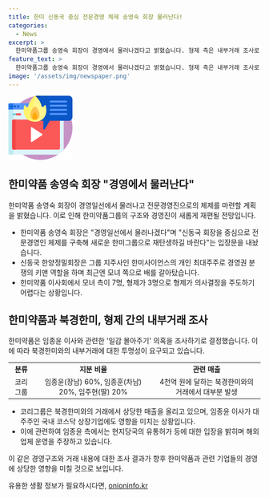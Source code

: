 ```yaml
---
title: 한미 신동국 중심 전문경영 체제 송영숙 회장 물러난다!
categories:
  - News
excerpt: >
  한미약품그룹 송영숙 회장이 경영에서 물러나겠다고 밝혔습니다. 형제 측은 내부거래 조사로 코너에 몰렸으며, 경영권 분쟁의 키맨으로 떠오른 신동국 한양정밀 회장이 모녀 쪽으로 배를 갈았습니다. 한기약품은 임종윤 이사의 일감 몰아주기 조사에 착수하고, 관련된 코리그룹의 중국 내 의약품 유통 거래와 국내 코스닥 상장기업 Dx&Vx에 대한 형태로의 자금 지원 등이 논란이 되고 있습니다. SBS Biz 정광윤입니다.
feature_text: >
  한미약품그룹 송영숙 회장이 경영에서 물러나겠다고 밝혔습니다. 형제 측은 내부거래 조사로 코너에 몰렸으며, 경영권 분쟁의 키맨으로 떠오른 신동국 한양정밀 회장이 모녀 쪽으로 배를 갈았습니다. 한기약품은 임종윤 이사의 일감 몰아주기 조사에 착수하고, 관련된 코리그룹의 중국 내 의약품 유통 거래와 국내 코스닥 상장기업 Dx&Vx에 대한 형태로의 자금 지원 등이 논란이 되고 있습니다. SBS Biz 정광윤입니다.
image: '/assets/img/newspaper.png'
---
```


<p><img src="/assets/img/news.png" alt="rentncar 속보" /></p>

<h2 data-ke-size="size26">한미약품 송영숙 회장 "경영에서 물러난다"</h2>

<p data-ke-size="size16">한미약품 송영숙 회장이 경영일선에서 물러나고 전문경영진으로의 체제를 마련할 계획을 밝혔습니다. 이로 인해 한미약품그룹의 구조와 경영진이 새롭게 재편될 전망입니다. </p>

<ul>
  <li>한미약품 송영숙 회장은 "경영일선에서 물러나겠다"며 "신동국 회장을 중심으로 전문경영인 체제를 구축해 새로운 한미그룹으로 재탄생하길 바란다"는 입장문을 내놨습니다.</li>
  <li>신동국 한양정밀회장은 그룹 지주사인 한미사이언스의 개인 최대주주로 경영권 분쟁의 키맨 역할을 하며 최근엔 모녀 쪽으로 배를 갈아탔습니다.</li>
  <li>한미약품 이사회에서 모녀 측이 7명, 형제가 3명으로 형제가 의사결정을 주도하기 어렵다는 상황입니다.</li>
</ul>

<h2 data-ke-size="size26">한미약품과 북경한미, 형제 간의 내부거래 조사</h2>

<p data-ke-size="size16">한미약품은 임종윤 이사와 관련한 '일감 몰아주기' 의혹을 조사하기로 결정했습니다. 이에 따라 북경한미와의 내부거래에 대한 투명성이 요구되고 있습니다.</p>

<table>
  <tr>
    <td style="text-align: center; height: 17px;"><b>분류</b></td>
    <td style="text-align: center; height: 17px;"><b>지분 비율</b></td>
    <td style="text-align: center; height: 17px;"><b>관련 매출</b></td>
  </tr>
  <tr>
    <td style="text-align: center; height: 17px;">코리그룹</td>
    <td style="text-align: center; height: 17px;">임종윤(장남) 60%, 임종훈(차남) 20%, 임주현(딸) 20%</td>
    <td style="text-align: center; height: 17px;">4천억 원에 달하는 북경한미와의 거래에서 대부분 발생</td>
  </tr>
</table>

<ul>
  <li>코리그룹은 북경한미와의 거래에서 상당한 매출을 올리고 있으며, 임종윤 이사가 대주주인 국내 코스닥 상장기업에도 영향을 미치는 상황입니다.</li>
  <li>이에 관련하여 임종윤 측에서는 현지당국의 유통허가 등에 대한 입장을 밝히며 해외업체 운영을 주장하고 있습니다.</li>
</ul>

<p data-ke-size="size16">이 같은 경영구조와 거래 내용에 대한 조사 결과가 향후 한미약품과 관련 기업들의 경영에 상당한 영향을 미칠 것으로 보입니다.</p>

<p data-ke-size="size16"></p>
유용한 생활 정보가 필요하시다면, <a href="https://onioninfo.kr" rel="dofollow">onioninfo.kr</a>


